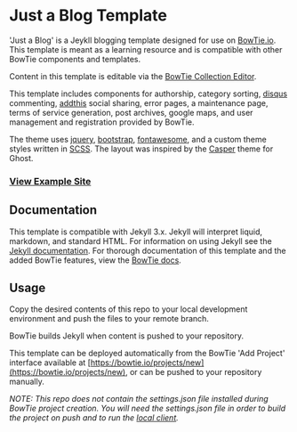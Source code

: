 # Just a Blog Template

'Just a Blog' is a Jeykll blogging template designed for use on [BowTie.io](https://bowtie.io). This template is meant as a learning resource and is compatible with other BowTie components and templates.

Content in this template is editable via the [BowTie Collection Editor](https://bowtie.io/help/working-with-jekyll-collections-bowtie/).

This template includes components for authorship, category sorting, [disqus](https://disqus.com/) commenting, [addthis](http://www.addthis.com/) social sharing, error pages, a maintenance page, terms of service generation, post archives, google maps, and user management and registration provided by BowTie.

The theme uses [jquery](https://jquery.com/), [bootstrap](http://getbootstrap.com/), [fontawesome](https://fortawesome.github.io/Font-Awesome/), and a custom theme styles written in [SCSS](http://sass-lang.com/).  The layout was inspired by the [Casper](https://github.com/TryGhost/Casper) theme for Ghost.

### [View Example Site](https://blogging.bowtied.io/)


## Documentation
This template is compatible with Jekyll 3.x. Jekyll will interpret liquid, markdown, and  standard HTML. For information on using Jekyll see the [Jekyll documentation](http://jekyllrb.com/). For thorough documentation of this template and the added BowTie features, view the [BowTie docs](https://bowtie.io/docs/#projects).

## Usage

Copy the desired contents of this repo to your local development environment and push the files to your remote branch.

BowTie builds Jekyll when content is pushed to your repository.

This template can be deployed automatically from the BowTie 'Add Project' interface available at [https://bowtie.io/projects/new](https://bowtie.io/projects/new), or can be pushed to your repository manually.  

_NOTE: This repo does not contain the settings.json file installed during BowTie project creation. You will need the settings.json file in order to build the project on push and to run the [local client](https://github.com/bowtie-io/bowtie-io)._

